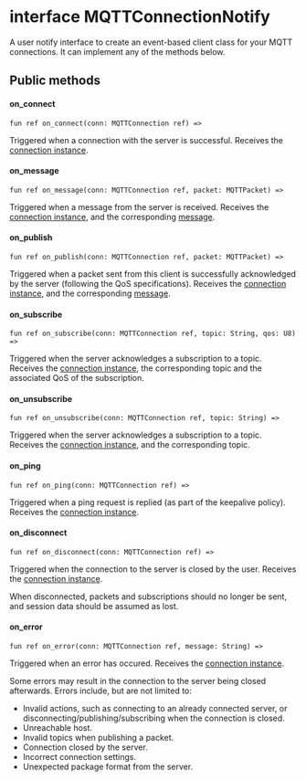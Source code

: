 # interface MQTTConnectionNotify

A user notify interface to create an event-based client class for your MQTT connections. It can implement any of the methods below.

## Public methods

#### on\_connect

```pony
fun ref on_connect(conn: MQTTConnection ref) =>
```

Triggered when a connection with the server is successful. Receives the [connection instance](//classes/actor-mqttconnection.md).

#### on\_message

```pony
fun ref on_message(conn: MQTTConnection ref, packet: MQTTPacket) =>
```

Triggered when a message from the server is received. Receives the [connection instance](//classes/actor-mqttconnection.md), and the corresponding [message](//classes/class-mqttpacket.md).

#### on\_publish

```pony
fun ref on_publish(conn: MQTTConnection ref, packet: MQTTPacket) =>
```

Triggered when a packet sent from this client is successfully acknowledged by the server \(following the QoS specifications\). Receives the [connection instance](//classes/actor-mqttconnection.md), and the corresponding [message](//classes/class-mqttpacket.md).

#### on\_subscribe

```pony
fun ref on_subscribe(conn: MQTTConnection ref, topic: String, qos: U8) =>
```

Triggered when the server acknowledges a subscription to a topic. Receives the [connection instance](//classes/actor-mqttconnection.md), the corresponding topic and the associated QoS of the subscription.

#### on\_unsubscribe

```pony
fun ref on_unsubscribe(conn: MQTTConnection ref, topic: String) =>
```

Triggered when the server acknowledges a subscription to a topic. Receives the [connection instance](//classes/actor-mqttconnection.md), and the corresponding topic.

#### on\_ping

```pony
fun ref on_ping(conn: MQTTConnection ref) =>
```

Triggered when a ping request is replied \(as part of the keepalive policy\). Receives the [connection instance](//classes/actor-mqttconnection.md).

#### on\_disconnect

```pony
fun ref on_disconnect(conn: MQTTConnection ref) =>
```

Triggered when the connection to the server is closed by the user. Receives the [connection instance](//classes/actor-mqttconnection.md).

When disconnected, packets and subscriptions should no longer be sent, and session data should be assumed as lost.

#### on\_error

```pony
fun ref on_error(conn: MQTTConnection ref, message: String) =>
```

Triggered when an error has occured. Receives the [connection instance](//classes/actor-mqttconnection.md).

Some errors may result in the connection to the server being closed afterwards. Errors include, but are not limited to:

* Invalid actions, such as connecting to an already connected server, or disconnecting/publishing/subscribing when the connection is closed.
* Unreachable host.
* Invalid topics when publishing a packet.
* Connection closed by the server.
* Incorrect connection settings.
* Unexpected package format from the server.
